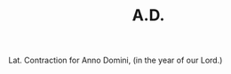 ---
title: A.D.
letter: A
permalink: "/definitions/ad.html"
body: Lat. Contraction for Anno Domini, (in the year of our Lord.)
published_at: '2018-07-08'
source: Black's Law Dictionary
layout: post
---